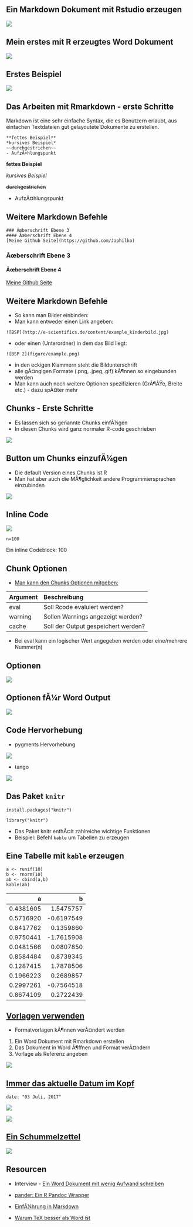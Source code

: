 Ein Markdown Dokument mit Rstudio erzeugen
------------------------------------------

![](https://github.com/Japhilko/RInterfaces/raw/master/slides/figure/r2wordstart.png)

Mein erstes mit R erzeugtes Word Dokument
-----------------------------------------

![](https://raw.githubusercontent.com/Japhilko/RInterfaces/master/slides/figure/meinWord.PNG)

Erstes Beispiel
---------------

![](https://raw.githubusercontent.com/Japhilko/RInterfaces/master/slides/figure/ErstesWord.PNG)

Das Arbeiten mit Rmarkdown - erste Schritte
-------------------------------------------

Markdown ist eine sehr einfache Syntax, die es Benutzern erlaubt, aus
einfachen Textdateien gut gelayoutete Dokumente zu erstellen.

    **fettes Beispiel**
    *kursives Beispiel*
    ~~durchgestrichen~~
    - AufzÃ¤hlungspunkt

**fettes Beispiel**

*kursives Beispiel*

<s>durchgestrichen</s>

-   AufzÃ¤hlungspunkt

Weitere Markdown Befehle
------------------------

    ### Ãœberschrift Ebene 3
    #### Ãœberschrift Ebene 4
    [Meine Github Seite](https://github.com/Japhilko)

### Ãœberschrift Ebene 3

#### Ãœberschrift Ebene 4

[Meine Github Seite](https://github.com/Japhilko)

Weitere Markdown Befehle
------------------------

-   So kann man Bilder einbinden:
-   Man kann entweder einen Link angeben:

<!-- -->

    ![BSP](http://e-scientifics.de/content/example_kinderbild.jpg)

-   oder einen (Unterordner) in dem das Bild liegt:

<!-- -->

    ![BSP 2](figure/example.png)

-   in den eckigen Klammern steht die Bildunterschrift
-   alle gÃ¤ngigen Formate (.png, .jpeg,.gif) kÃ¶nnen so eingebunden
    werden
-   Man kann auch noch weitere Optionen spezifizieren (GrÃ¶ÃŸe,
    Breite etc.) - dazu spÃ¤ter mehr

Chunks - Erste Schritte
-----------------------

-   Es lassen sich so genannte Chunks einfÃ¼gen
-   In diesen Chunks wird ganz normaler R-code geschrieben

![](https://raw.githubusercontent.com/Japhilko/RInterfaces/master/slides/figure/NotebooksBasicEx.PNG)

Button um Chunks einzufÃ¼gen
----------------------------

-   Die default Version eines Chunks ist R
-   Man hat aber auch die MÃ¶glichkeit andere Programmiersprachen
    einzubinden

![](https://raw.githubusercontent.com/Japhilko/RInterfaces/master/slides/figure/ChunkButton.PNG)

Inline Code
-----------

![](https://raw.githubusercontent.com/Japhilko/RInterfaces/master/slides/figure/RinlineEx.PNG)

    n=100

Ein inline Codeblock: 100

Chunk Optionen
--------------

-   [Man kann den Chunks Optionen
    mitgeben:](https://yihui.name/knitr/options/)

<table>
<thead>
<tr class="header">
<th align="left">Argument</th>
<th align="left">Beschreibung</th>
</tr>
</thead>
<tbody>
<tr class="odd">
<td align="left">eval</td>
<td align="left">Soll Rcode evaluiert werden?</td>
</tr>
<tr class="even">
<td align="left">warning</td>
<td align="left">Sollen Warnings angezeigt werden?</td>
</tr>
<tr class="odd">
<td align="left">cache</td>
<td align="left">Soll der Output gespeichert werden?</td>
</tr>
</tbody>
</table>

-   Bei eval kann ein logischer Wert angegeben werden oder
    eine/mehrere Nummer(n)

Optionen
--------

![](https://github.com/Japhilko/RInterfaces/raw/master/slides/figure/RwordOptions.png)

Optionen fÃ¼r Word Output
-------------------------

![](https://github.com/Japhilko/RInterfaces/raw/master/slides/figure/WordOutputOptions.PNG)

Code Hervorhebung
-----------------

-   pygments Hervorhebung

![](https://github.com/Japhilko/RInterfaces/raw/master/slides/figure/pygmentsSnippet.PNG)

-   tango

![](https://raw.githubusercontent.com/Japhilko/RInterfaces/master/slides/figure/tangoSnippet.PNG)

Das Paket `knitr`
-----------------

    install.packages("knitr")

    library("knitr")

-   Das Paket knitr enthÃ¤lt zahlreiche wichtige Funktionen
-   Beispiel: Befehl `kable` um Tabellen zu erzeugen

Eine Tabelle mit `kable` erzeugen
---------------------------------

    a <- runif(10)
    b <- rnorm(10)
    ab <- cbind(a,b)
    kable(ab)

<table>
<thead>
<tr class="header">
<th align="right">a</th>
<th align="right">b</th>
</tr>
</thead>
<tbody>
<tr class="odd">
<td align="right">0.4381605</td>
<td align="right">1.5475757</td>
</tr>
<tr class="even">
<td align="right">0.5716920</td>
<td align="right">-0.6197549</td>
</tr>
<tr class="odd">
<td align="right">0.8417762</td>
<td align="right">0.1359860</td>
</tr>
<tr class="even">
<td align="right">0.9750441</td>
<td align="right">-1.7615908</td>
</tr>
<tr class="odd">
<td align="right">0.0481566</td>
<td align="right">0.0807850</td>
</tr>
<tr class="even">
<td align="right">0.8584484</td>
<td align="right">0.8739345</td>
</tr>
<tr class="odd">
<td align="right">0.1287415</td>
<td align="right">1.7878506</td>
</tr>
<tr class="even">
<td align="right">0.1966223</td>
<td align="right">0.2689857</td>
</tr>
<tr class="odd">
<td align="right">0.2997261</td>
<td align="right">-0.7564518</td>
</tr>
<tr class="even">
<td align="right">0.8674109</td>
<td align="right">0.2722439</td>
</tr>
</tbody>
</table>

[Vorlagen verwenden](http://rmarkdown.rstudio.com/articles_docx.html)
---------------------------------------------------------------------

-   Formatvorlagen kÃ¶nnen verÃ¤ndert werden

1.  Ein Word Dokument mit Rmarkdown erstellen
2.  Das Dokument in Word Ã¶ffnen und Format verÃ¤ndern
3.  Vorlage als Referenz angeben

![](https://raw.githubusercontent.com/Japhilko/RInterfaces/master/slides/figure/RefDoc.PNG)

[Immer das aktuelle Datum im Kopf](http://stackoverflow.com/questions/23449319/yaml-current-date-in-rmarkdown)
--------------------------------------------------------------------------------------------------------------

    date: "03 Juli, 2017"

![](https://raw.githubusercontent.com/Japhilko/RInterfaces/master/slides/figure/rmdAktuellesDatum.PNG)

![](https://raw.githubusercontent.com/Japhilko/RInterfaces/master/slides/figure/ErgebenisAktuellesDatum.PNG)

[Ein Schummelzettel](https://www.rstudio.com/wp-content/uploads/2015/06/rmarkdown-german.pdf)
---------------------------------------------------------------------------------------------

![](https://raw.githubusercontent.com/Japhilko/RInterfaces/master/slides/figure/RmarkdownSchummelzettel.PNG)

Resourcen
---------

-   Interview - [Ein Word Dokument mit wenig Aufwand
    schreiben](https://www.r-statistics.com/2013/03/write-ms-word-document-using-r-with-as-little-overhead-as-possible/)

-   [pander: Ein R Pandoc Wrapper](http://rapporter.github.io/pander/)

-   [EinfÃ¼hrung in
    Markdown](https://github.com/ctreffe/r-space/wiki/R-Markdown-Intro)

-   [Warum TeX besser als Word
    ist](http://factorgrad.blogspot.de/2010/07/why-latex-is-superior-to-ms-word.html)
